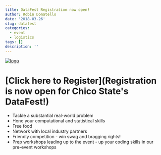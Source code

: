 ```yaml
---
title: DataFest Registration now open!
author: Robin Donatello
date: '2018-03-26'
slug: datafest
categories:
  - event
  - logistics
tags: []
description: ''
---
```




[![logo](/img/datafest_logo_Chico_Red.png)](https://goo.gl/forms/BfEjTwpCks4zavFZ2)


# [Click here to Register](Registration is now open for Chico State's DataFest!)

* Tackle a substantial real-world problem
* Hone your computational and statistical skills
* Free food
* Network with local industry partners
* Friendly competition - win swag and bragging rights!
* Prep workshops leading up to the event - up your coding skills in our pre-event workshops



